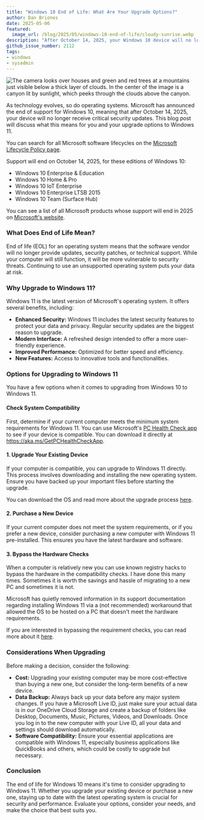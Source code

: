 ```yaml
---
title: "Windows 10 End of Life: What Are Your Upgrade Options?"
author: Dan Briones
date: 2025-05-06
featured:
  image_url: /blog/2025/05/windows-10-end-of-life/cloudy-sunrise.webp
description: "After October 14, 2025, your Windows 10 device will no longer receive critical security updates. What does this means for you and your upgrade options to Windows 11?"
github_issue_number: 2112
tags:
- windows
- sysadmin
---
```


![The camera looks over houses and green and red trees at a mountains just visible below a thick layer of clouds. In the center of the image is a canyon lit by sunlight, which peeks through the clouds above the canyon.](/blog/2025/05/windows-10-end-of-life/cloudy-sunrise.webp)

<!-- Photo by Seth Jensen, 2025. -->

As technology evolves, so do operating systems. Microsoft has announced the end of support for Windows 10, meaning that after October 14, 2025, your device will no longer receive critical security updates. This blog post will discuss what this means for you and your upgrade options to Windows 11.

You can search for all Microsoft software lifecycles on the [Microsoft Lifecycle Policy page](https://learn.microsoft.com/en-us/lifecycle/).

Support will end on October 14, 2025, for these editions of Windows 10:

- Windows 10 Enterprise & Education
- Windows 10 Home & Pro
- Windows 10 IoT Enterprise
- Windows 10 Enterprise LTSB 2015
- Windows 10 Team (Surface Hub)

You can see a list of all Microsoft products whose support will end in 2025 on [Microsoft's website](https://learn.microsoft.com/en-us/lifecycle/end-of-support/end-of-support-2025).

### What Does End of Life Mean?

End of life (EOL) for an operating system means that the software vendor will no longer provide updates, security patches, or technical support. While your computer will still function, it will be more vulnerable to security threats. Continuing to use an unsupported operating system puts your data at risk.

### Why Upgrade to Windows 11?

Windows 11 is the latest version of Microsoft's operating system. It offers several benefits, including:

* **Enhanced Security:** Windows 11 includes the latest security features to protect your data and privacy. Regular security updates are the biggest reason to upgrade.
* **Modern Interface:** A refreshed design intended to offer a more user-friendly experience.
* **Improved Performance:** Optimized for better speed and efficiency.
* **New Features:** Access to innovative tools and functionalities.

### Options for Upgrading to Windows 11

You have a few options when it comes to upgrading from Windows 10 to Windows 11.

#### Check System Compatibility

First, determine if your current computer meets the minimum system requirements for Windows 11. You can use Microsoft's [PC Health Check app](https://support.microsoft.com/en-us/windows/how-to-use-the-pc-health-check-app-9c8abd9b-03ba-4e67-81ef-36f37caa7844) to see if your device is compatible. You can download it directly at https://aka.ms/GetPCHealthCheckApp.

#### 1. Upgrade Your Existing Device

If your computer is compatible, you can upgrade to Windows 11 directly. This process involves downloading and installing the new operating system. Ensure you have backed up your important files before starting the upgrade.

You can download the OS and read more about the upgrade process [here](https://www.microsoft.com/en-us/software-download/windows11).

#### 2. Purchase a New Device

If your current computer does not meet the system requirements, or if you prefer a new device, consider purchasing a new computer with Windows 11 pre-installed. This ensures you have the latest hardware and software.

#### 3. Bypass the Hardware Checks

When a computer is relatively new you can use known registry hacks to bypass the hardware in the compatibility checks. I have done this many times. Sometimes it is worth the savings and hassle of migrating to a new PC and sometimes it is not.

Microsoft has quietly removed information in its support documentation regarding installing Windows 11 via a (not recommended) workaround that allowed the OS to be hosted on a PC that doesn't meet the hardware requirements.

If you are interested in bypassing the requirement checks, you can read more about it [here](https://techcommunity.microsoft.com/discussions/windows11/how-to-bypass-windows-11-system-requirements-during-installation-on-an-old-lapto/4060758).

### Considerations When Upgrading

Before making a decision, consider the following:

* **Cost:** Upgrading your existing computer may be more cost-effective than buying a new one, but consider the long-term benefits of a new device.
* **Data Backup:** Always back up your data before any major system changes. If you have a Microsoft Live ID, just make sure your actual data is in our OneDrive Cloud Storage and create a backup of folders like Desktop, Documents, Music, Pictures, Videos, and Downloads. Once you log in to the new computer with your Live ID, all your data and settings should download automatically.
* **Software Compatibility:** Ensure your essential applications are compatible with Windows 11, especially business applications like QuickBooks and others, which could be costly to upgrade but necessary.

### Conclusion

The end of life for Windows 10 means it's time to consider upgrading to Windows 11. Whether you upgrade your existing device or purchase a new one, staying up to date with the latest operating system is crucial for security and performance. Evaluate your options, consider your needs, and make the choice that best suits you.
